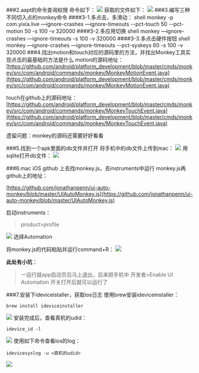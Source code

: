 ###2.aapt的命令查询权限
命令如下：
![](http://7xrgej.com1.z0.glb.clouddn.com/aapt9E2DE417-95D3-4BFE-8C8A-69462754EC04.jpg)
获取的文件如下：
![](http://7xrgej.com1.z0.glb.clouddn.com/aapt8AE30CC9-8295-4F12-B335-26BFA45363FA.jpg)
###3.编写三种不同切入点的monkey命令
####3-1.多点击，多滑动：
    shell monkey  -p com.yixia.live —ignore-crashes —ignore-timeouts  --pct-touch 50 --pct-motion 50 -s 100 -v  320000
####3-2.多应用切换
    shell monkey   —ignore-crashes —ignore-timeouts  -s 100 -v  320000
####3-3.多点击硬件按钮
    shell monkey   —ignore-crashes —ignore-timeouts --pct-syskeys 60 -s 100 -v  320000
###4.找出motion和touch对应的源码里的方法，并找出Monkey工具实现点击的最基础的方法是什么
motion的源码地址：
[https://github.com/android/platform_development/blob/master/cmds/monkey/src/com/android/commands/monkey/MonkeyMotionEvent.java](https://github.com/android/platform_development/blob/master/cmds/monkey/src/com/android/commands/monkey/MonkeyMotionEvent.java)

touch在github上的源码地址：
[https://github.com/android/platform_development/blob/master/cmds/monkey/src/com/android/commands/monkey/MonkeyTouchEvent.java](https://github.com/android/platform_development/blob/master/cmds/monkey/src/com/android/commands/monkey/MonkeyTouchEvent.java)

遗留问题：monkey的源码还需要好好看看

###5.找到一个apk里面的db文件并打开
将手机中的db文件上传到mac：
![](http://7xrgej.com1.z0.glb.clouddn.com/app%E6%95%B0%E6%8D%AE%E5%BA%933EBD9826-997E-4257-AF3F-E1779B355959.jpg)
用sqlite打开db文件：
![](http://7xrgej.com1.z0.glb.clouddn.com/app%E6%95%B0%E6%8D%AE%E5%BA%93692DF9AC-F93E-4838-AE5F-38D4BD244FC2.jpg)
![]()

###6.mac iOS github 上去找monkey.js，去instruments中运行
monkey.js再github上的地址：

[https://github.com/jonathanpenn/ui-auto-monkey/blob/master/UIAutoMonkey.js](https://github.com/jonathanpenn/ui-auto-monkey/blob/master/UIAutoMonkey.js)

启动instruments：

>product>profile

![](http://7xrgej.com1.z0.glb.clouddn.com/monkey.jsinstruments01.jpg)
选择Automation

将monkey.js的代码粘贴并运行command+R：
![](http://7xrgej.com1.z0.glb.clouddn.com/monkey.jsinstruments02.jpg)

**此处有小坑**：

>一运行就app启动页后马上退出，后来把手机中 开发者>Enable UI Automation 开关打开后就可以运行了
>

###7.安装下ideviceistaller，获取ios日志
使用brew安装ideviceinstaller：

    brew install ideviceinstaller
![](http://7xrgej.com1.z0.glb.clouddn.com/ideviceinstaller2A387414-4340-4D9E-B852-36ACE51314A1.jpg)
安装完成后，查看真机的udid：

    idevice_id -l
![](http://7xrgej.com1.z0.glb.clouddn.com/ideviceinstallerudid.jpg)
使用如下命令查看ios的log：
 
    idevicesyslog -u <真机的udid>
![](http://7xrgej.com1.z0.glb.clouddn.com/ideviceinstalleridevicesyslog.jpg)
